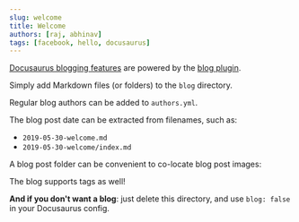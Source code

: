```yaml
---
slug: welcome
title: Welcome
authors: [raj, abhinav]
tags: [facebook, hello, docusaurus]
---
```


[Docusaurus blogging features](https://docusaurus.io/docs/blog) are powered by the [blog plugin](https://docusaurus.io/docs/api/plugins/@docusaurus/plugin-content-blog).

Simply add Markdown files (or folders) to the `blog` directory.

Regular blog authors can be added to `authors.yml`.

The blog post date can be extracted from filenames, such as:

- `2019-05-30-welcome.md`
- `2019-05-30-welcome/index.md`

A blog post folder can be convenient to co-locate blog post images:

[//]: # (![Docusaurus Plushie]&#40;./docusaurus-plushie-banner.jpeg&#41;)

The blog supports tags as well!

**And if you don't want a blog**: just delete this directory, and use `blog: false` in your Docusaurus config.

